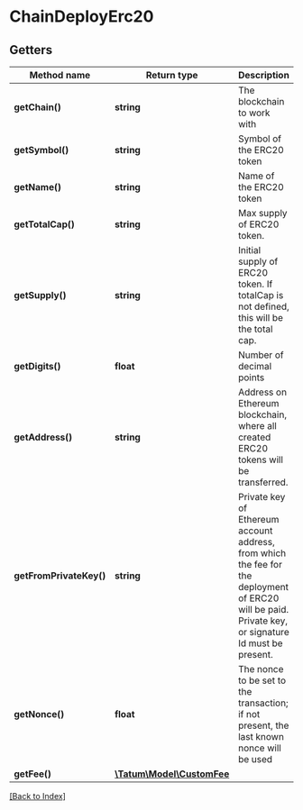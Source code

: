 # ChainDeployErc20

## Getters

Method name | Return type | Description | Notes
------------ | ------------- | ------------- | -------------
**getChain()** | **string** | The blockchain to work with |
**getSymbol()** | **string** | Symbol of the ERC20 token |
**getName()** | **string** | Name of the ERC20 token |
**getTotalCap()** | **string** | Max supply of ERC20 token. | [optional]
**getSupply()** | **string** | Initial supply of ERC20 token. If totalCap is not defined, this will be the total cap. |
**getDigits()** | **float** | Number of decimal points |
**getAddress()** | **string** | Address on Ethereum blockchain, where all created ERC20 tokens will be transferred. |
**getFromPrivateKey()** | **string** | Private key of Ethereum account address, from which the fee for the deployment of ERC20 will be paid. Private key, or signature Id must be present. |
**getNonce()** | **float** | The nonce to be set to the transaction; if not present, the last known nonce will be used | [optional]
**getFee()** | [**\Tatum\Model\CustomFee**](CustomFee.md) |  | [optional]

[[Back to Index]](../index.md)
